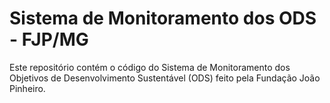# Sistema de Monitoramento dos ODS - FJP/MG

Este repositório contém o código do Sistema de Monitoramento dos Objetivos de Desenvolvimento Sustentável (ODS) feito pela Fundação João Pinheiro.
